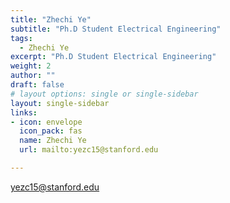 ```yaml
---
title: "Zhechi Ye"
subtitle: "Ph.D Student Electrical Engineering"
tags:
  - Zhechi Ye
excerpt: "Ph.D Student Electrical Engineering"
weight: 2
author: ""
draft: false
# layout options: single or single-sidebar
layout: single-sidebar
links:
- icon: envelope
  icon_pack: fas
  name: Zhechi Ye
  url: mailto:yezc15@stanford.edu

---
```


<i class="fas fa-envelope pr2"></i> yezc15@stanford.edu